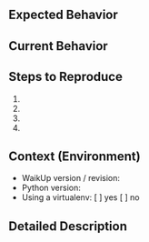 <!--- Provide a general summary of the issue in the Title above -->

## Expected Behavior
<!--- What should happen? -->

## Current Behavior
<!--- What happens instead of the expected behavior? -->

## Steps to Reproduce
<!--- Provide a link to a live example, or an unambiguous set of steps -->
<!--- to reproduce this bug. Include code to reproduce, if relevant. -->
1.
2.
3.
4.

## Context (Environment)
* WaikUp version / revision:
* Python version:
* Using a virtualenv: [ ] yes [ ] no

## Detailed Description
<!--- Provide a detailed description of the change or addition you are proposing -->
